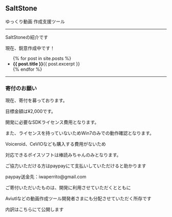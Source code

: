 ## SaltStone

ゆっくり動画 作成支援ツール

<hr>
<p>SaltStoneの紹介です</p>
<p>現在、鋭意作成中です！</p>

<ul>
  {% for post in site.posts %}
    <li>
      <span><b>{{ post.title }}</b></span><span>{{ post.excerpt }}</span>
    </li>
  {% endfor %}
</ul>

<hr>
<h3>寄付のお願い</h3>
<p>現在、寄付を募っております。</p>
<p>目標金額は¥2,000です。</p>
<p>開発に必要なSDKライセンス費用となります。</p>
<p>また、ライセンスを持っていないためWin7のみでの動作確認となります。</p>
<p>Voiceroid、CeVIOなども購入する費用がないため</p>
<p>対応できるボイスソフトは棒読みちゃんのみとなります。</p>
<p>ご協力いただける方はpaypayにて支払いしていただけると助かります</p>
<p>paypay送金先：iwaperrito@gmail.com</p>
<p>ご寄付いただいたものは、開発に利用させていただくとともに</p>
<p>Aviutlなどの動画作成ツール開発者さまにも分配させていただく所存です</p>
<p>内訳はこちらにて公開します</p>
